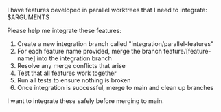 I have features developed in parallel worktrees that I need to integrate: $ARGUMENTS

Please help me integrate these features:
1. Create a new integration branch called "integration/parallel-features"
2. For each feature name provided, merge the branch feature/[feature-name] into the integration branch
3. Resolve any merge conflicts that arise
4. Test that all features work together
5. Run all tests to ensure nothing is broken
6. Once integration is successful, merge to main and clean up branches

I want to integrate these safely before merging to main.